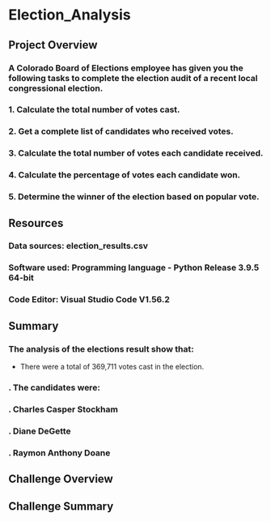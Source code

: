 # Election_Analysis

## Project Overview

### A Colorado Board of Elections employee has given you the following tasks to complete the election audit of a recent local congressional election.

### 1. Calculate the total number of votes cast.
### 2. Get a complete list of candidates who received votes.
### 3. Calculate the total number of votes each candidate received.
### 4. Calculate the percentage of votes each candidate won.
### 5. Determine the winner of the election based on popular vote.

##
## Resources
### Data sources: election_results.csv
### Software used: Programming language - Python Release 3.9.5 64-bit
###                Code Editor: Visual Studio Code V1.56.2


##
## Summary
### The analysis of the elections result show that:

- There were a total of 369,711 votes cast in the election.
### . The candidates were:
### . Charles Casper Stockham
### . Diane DeGette
### . Raymon Anthony Doane



## Challenge Overview



## Challenge Summary
